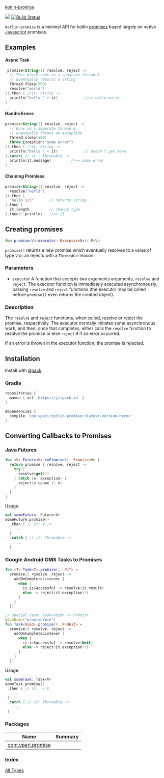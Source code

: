 [kotlin-promise](./index.md)

[![](https://jitpack.io/v/com.vperi/kotlin-promise.svg)](https://jitpack.io/#com.vperi/kotlin-promise) [![Build Status](https://travis-ci.org/venkatperi/kotlin-promise.svg?branch=master)](https://travis-ci.org/venkatperi/kotlin-promise)

`kotlin-promise` is a minimal API for kotlin [promises](https://en.wikipedia.org/wiki/Futures_and_promises) based largely on native [Javascript](https://developer.mozilla.org/en-US/docs/Web/JavaScript/Guide/Using_promises) promises.

## Examples

#### Async Task

``` kotlin
 promise<String>({ resolve, reject ->
  // This block runs in a separate thread &
  // Eventually returns a string
  Thread.Sleep(500)
  resolve("world")
}).then { //it: String ->
  println("hello " + it)			//=> hello world
}
```

#### Handle Errors

``` kotlin
promise<String>({ resolve, reject ->
  // Runs in a separate thread &
  // eventually throws an exception
  Thread.sleep(500)
  throw Exception("some error")
}).then { //it: String ->
  println("hello " + it)			// doesn't get here
}.catch{ // it : Throwable ->
  println(it.message)         //=> some error
}
```

#### Chaining Promises

``` kotlin
promise<String>({ resolve, reject ->
  resolve("world")
}).then {
  "hello $it"       // returns String
}.then {
  it.length         // change type
}.then(::println)   //=> 11
```

## Creating promises

``` kotlin
fun promise<V>(executor: Executor<V>): P<V>
```

`promise()` returns a new promise which eventually resolves to a value of type `V` or an rejects with a `Throwable` reason.

### Parameters

* `executor` A function that accepts two arguments arguments,
`resolve` and `reject`. The executor function is immediately executed asynchronously, passing `resolve` and `reject` functions (the executor may be called before `promise()`  even returns the created object).

### Description

The `resolve` and `reject` functions, when called, resolve or reject the promise, respectively. The executor normally initiates some asynchronous work, and then, once that completes, either calls the `resolve` function to resolve the promise or else `reject` if if an error occurred.

If an error is thrown in the executor function, the promise
is rejected.

## Installation

Install with [jitpack](https://jitpack.io/#com.vperi/kotlin-promise/):

### Gradle

``` gradle
repositories {
  maven { url 'https://jitpack.io' }
}

dependencies {
  compile 'com.vperi:kotlin-promise:<latest-version-here>'
}

```

## Converting Callbacks to Promises

### Java Futures

``` kotlin
fun <V> Future<V>.toPromise(): Promise<V> {
  return promise { resolve, reject ->
    try {
      resolve(get())
    } catch (e: Exception) {
      reject(e.cause ?: e)
    }
  }
}
```

Usage:

``` kotlin
val someFuture: Future<V>
someFuture.promise()
  .then { // it: V ->
    ...
  }
  .catch { // it: Throwable ->
    ...
  }
```

### Google Android GMS Tasks to Promises

``` kotlin
fun <T> Task<T>.promise(): P<T> =
  promise({ resolve, reject ->
    addOnCompleteListener {
      when {
        it.isSuccessful -> resolve(it.result)
        else -> reject(it.exception!!)
      }
    }
  })

// Special case: Task<Void> -> P<Unit>
@JvmName("promiseVoid")
fun Task<Void>.promise(): P<Unit> =
  promise({ resolve, reject ->
    addOnCompleteListener {
      when {
        it.isSuccessful -> resolve(Unit)
        else -> reject(it.exception!!)
      }
    }
  })
```

Usage:

``` kotlin
val someTask: Task<V>
someTask.promise()
 .then { // it: -> V
   ...
 }
 .catch { // it: Throwable ->
   ...
 }
```

### Packages

| Name | Summary |
|---|---|
| [com.vperi.promise](com.vperi.promise/index.md) |  |

### Index

[All Types](alltypes/index.md)